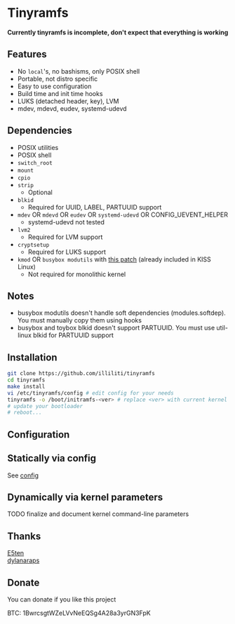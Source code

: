 Tinyramfs
=========

**Currently tinyramfs is incomplete, don't expect that everything is working**

Features
--------

- No `local`'s, no bashisms, only POSIX shell
- Portable, not distro specific
- Easy to use configuration
- Build time and init time hooks
- LUKS (detached header, key), LVM
- mdev, mdevd, eudev, systemd-udevd

Dependencies
------------

* POSIX utilities
* POSIX shell
* `switch_root`
* `mount`
* `cpio`
* `strip`
  - Optional
* `blkid`
  - Required for UUID, LABEL, PARTUUID support
* `mdev` OR `mdevd` OR `eudev` OR `systemd-udevd` OR CONFIG_UEVENT_HELPER
  - systemd-udevd not tested
* `lvm2`
  - Required for LVM support
* `cryptsetup`
  - Required for LUKS support
* `kmod` OR `busybox modutils` with [this patch](https://gist.github.com/illiliti/ef9ee781b5c6bf36d9493d99b4a1ffb6) (already included in KISS Linux)
  - Not required for monolithic kernel

Notes
-----

* busybox modutils doesn't handle soft dependencies (modules.softdep). You must manually copy them using hooks
* busybox and toybox blkid doesn't support PARTUUID. You must use util-linux blkid for PARTUUID support

Installation
------------

```sh
git clone https://github.com/illiliti/tinyramfs
cd tinyramfs
make install
vi /etc/tinyramfs/config # edit config for your needs
tinyramfs -o /boot/initramfs-<ver> # replace <ver> with current kernel version
# update your bootloader
# reboot...
```

Configuration
-------------

Statically via config
-----------------

See [config](config)

Dynamically via kernel parameters
-----------------------------

TODO finalize and document kernel command-line parameters

Thanks
------

[E5ten](https://github.com/E5ten)  
[dylanaraps](https://github.com/dylanaraps)

Donate
------

You can donate if you like this project

BTC: 1BwrcsgtWZeLVvNeEQSg4A28a3yrGN3FpK
